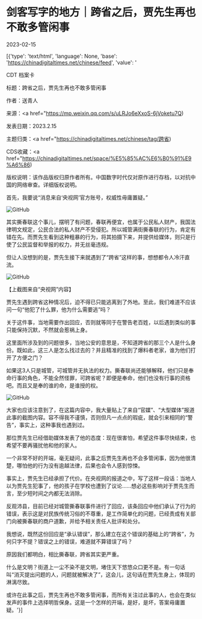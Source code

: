 # 剑客写字的地方｜跨省之后，贾先生再也不敢多管闲事

2023-02-15

[{'type': 'text/html', 'language': None, 'base': 'https://chinadigitaltimes.net/chinese/feed', 'value': '

CDT 档案卡

标题：跨省之后，贾先生再也不敢多管闲事

作者：送青人

来源：<a href="https://mp.weixin.qq.com/s/uLRJo6eXxoS-6jVoketu7Q)

发表日期：2023.2.15

主题归类：<a href="https://chinadigitaltimes.net/chinese/tag/跨省)

CDS收藏：<a href="https://chinadigitaltimes.net/space/%E5%85%AC%E6%B0%91%E9%A6%86)

版权说明：该作品版权归原作者所有。中国数字时代仅对原作进行存档，以对抗中国的网络审查。详细版权说明。





首先，我要说“消息来自‘央视网’官方账号，权威性毋庸置疑。”

![GitHub](https://chinadigitaltimes.net/chinese/files/2023/02/post-692977-63eca93f83785.png)

其实撕春联这个事儿，摆明了有问题，春联再便宜，也属于公民私人财产，我国法律明文规定，公民合法的私人财产不受侵犯。所以城管满街撕春联的行为，肯定有错在先。而贾先生看到这种粗暴的行为，将其拍摄下来，并提供给媒体，则只是行使了公民监督和举报的权力，并无丝毫违规。

但让人没想到的是，贾先生接下来就遇到了“跨省”这样的事，想想都令人冷汗直流。

![GitHub](https://chinadigitaltimes.net/chinese/files/2023/02/post-692977-63eca93f90a1c.png)

【上截图来自“央视网”内容】

贾先生遇到跨省这种情况后，迫不得已只能逃离到了外地。至此，我们难道不应该问一句“他犯了什么罪，他为什么需要逃”吗？

关于这件事，当地需要作出回应，否则就等同于在警告老百姓，以后遇到类似的事只能保持沉默，不然就会惹祸上身。

这里面所涉及到的问题很多，当地公安的意思是，不知道跨省的那三个人是什么身份。既如此，这三人是怎么找过去的？并且精准的找到了爆料者老家，谁为他们打开了方便之门？

如果这3人只是城管，可城管并无执法的权力。撕春联尚还能够解释，他们只是奉命行事的角色，不能全然怪罪，可跨省呢？即便是奉命，他们也没有行事的资格吧。而且又是奉的谁的命，是谁授的权。

![GitHub](https://chinadigitaltimes.net/chinese/files/2023/02/image-1676452777355.png)

大家也应该注意到了，在这篇内容中，我大量贴上了来自“官媒”、“大型媒体”报道此事的截图内容。容不得我不谨慎，否则但凡一点点的瑕疵，就会引来相同的“警告”，事实上，这种事我也遇到过。

那位贾先生已经借助媒体发表了他的态度：现在很害怕，希望这件事尽快结束，也希望不要再骚扰他和他的家人。

一个非常不好的开端，毫无疑问，此事之后贾先生再也不会多管闲事，因为他很清楚，哪怕他的行为没有逾越法律，后果也会令人感到惊悚。

事实上，贾先生已经承担了代价。在央视网的报道之中，写了这样一段话：当地人以为贾先生犯事了，他的孩子在学校也遭到了议论……想必这些影响对于贾先生而言，至少短时间之内都无法消除。

反观沛县，目前已经对城管撕春联事件进行了回应，该条回应中他们承认了行为的错误，表示这是对民族传统习俗的不尊重，是工作简单化的问题，已经责成有关部门向被撕春联的商户道歉，并给予相关责任人批评和处分。

我想说，既然这份回应是“承认错误”，那么建立在这个错误的基础上的“跨省”，为何只字不提？错误之上的错误，难道就不算错误了吗？

原因我们都明白，相比撕春联，跨省其实更严重。

什么是文明？街道上一尘不染不是文明，堵住天下悠悠众口更不是。有一句话叫“消灭提出问题的人，问题就被解决了”，这会儿，这句话在贾先生身上，体现的淋漓尽致。

或许在此事之后，贾先生再也不敢多管闲事，而所有关注过此事的人，也会在类似发声的事件上选择明哲保身。这是一个怎样的开端，是好，是坏，答案毋庸置疑。'}]